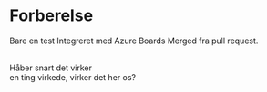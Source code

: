 # Forberelse
Bare en test
Integreret med Azure Boards
Merged fra pull request.


<br> Håber snart det virker
<br> en ting virkede, virker det her os?
